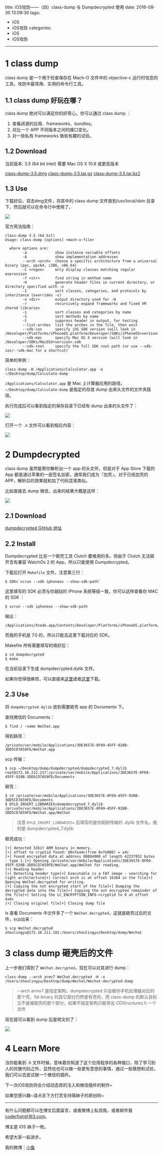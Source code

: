 title: iOS攻防——（四）class-dump 与 Dumpdecrypted 使用
date: 2016-08-30 13:09:36
tags:
  - iOS
  - iOS攻防
categories:
  - iOS
  - iOS攻防
---

# 1 class dump

class dump 是一个用于检查保存在 Mach-O 文件中的 objective-c 运行时信息的工具，攻防中最常用、实用的命令行工具。

## 1.1 class dump 好玩在哪？

class dump 绝对可以满足你的好奇心。你可以通过 class dump ：

1. 查看闭源的应用、frameworks、bundles。
2. 对比一个 APP 不同版本之间的接口变化。
3. 对一些私有 frameworks 做些有趣的试验。

## 1.2 Download

当前版本: 3.5 (64 bit Intel)
需要 Mac OS X 10.8 或更高版本

[class-dump-3.5.dmg](http://stevenygard.com/download/class-dump-3.5.dmg)
[class-dump-3.5.tar.gz](http://stevenygard.com/download/class-dump-3.5.tar.gz)
[class-dump-3.5.tar.bz2](http://stevenygard.com/download/class-dump-3.5.tar.bz2)

## 1.3 Use

<!--more-->

下载好后，双击dmg文件，将其中的 class-dump 文件放到/usr/local/sbin 目录下，然后就可以在命令行中使用了。

![](http://7xt4xp.com1.z0.glb.clouddn.com/blog_iOS%E6%94%BB%E9%98%B2%E2%80%94%E2%80%94%EF%BC%88%E5%9B%9B%EF%BC%89class%20dump%20%E4%BD%BF%E7%94%A8-01.png)

官方用法指南：

```
class-dump 3.5 (64 bit)
Usage: class-dump [options] <mach-o-file>

  where options are:
        -a             show instance variable offsets
        -A             show implementation addresses
        --arch <arch>  choose a specific architecture from a universal binary (ppc, ppc64, i386, x86_64)
        -C <regex>     only display classes matching regular expression
        -f <str>       find string in method name
        -H             generate header files in current directory, or directory specified with -o
        -I             sort classes, categories, and protocols by inheritance (overrides -s)
        -o <dir>       output directory used for -H
        -r             recursively expand frameworks and fixed VM shared libraries
        -s             sort classes and categories by name
        -S             sort methods by name
        -t             suppress header in output, for testing
        --list-arches  list the arches in the file, then exit
        --sdk-ios      specify iOS SDK version (will look in /Developer/Platforms/iPhoneOS.platform/Developer/SDKs/iPhoneOS<version>.sdk
        --sdk-mac      specify Mac OS X version (will look in /Developer/SDKs/MacOSX<version>.sdk
        --sdk-root     specify the full SDK root path (or use --sdk-ios/--sdk-mac for a shortcut)
```
        
简单的举例：

```
class-dump -H /Applications/Calculator.app -o ~/Desktop/dump/Calculate-dump
```

`/Applications/Calculator.app` 是 Mac 上计算器应用的路径。
`~/Desktop/dump/Calculate-dump` 是指定的存放 dump 出来头文件的文件夹路径。

执行完成后可以看到指定的保存目录下已经有 dump 出来的头文件了：

![](http://7xt4xp.com1.z0.glb.clouddn.com/blog_iOS%E6%94%BB%E9%98%B2%E2%80%94%E2%80%94%EF%BC%88%E5%9B%9B%EF%BC%89class%20dump%20%E4%BD%BF%E7%94%A8-02.png)

打开一个 `.h` 文件可以看到相应内容：

![](http://7xt4xp.com1.z0.glb.clouddn.com/blog_iOS%E6%94%BB%E9%98%B2%E2%80%94%E2%80%94%EF%BC%88%E5%9B%9B%EF%BC%89class%20dump%20%E4%BD%BF%E7%94%A8-03.png)

# 2 Dumpdecrypted

class dump 虽然能帮你解析出一个 app 的头文件，但是对于 App Store 下载的 App 都是通过苹果的一层签名加密，通常我们成为『加壳』。对于已经加壳的 APP，解析后的效果就和加了代码混淆类似。

比如直接去 dump 微信，出来的结果大概是这样：

![](http://7xt4xp.com1.z0.glb.clouddn.com/blog_iOS%E6%94%BB%E9%98%B2%E2%80%94%E2%80%94%EF%BC%88%E5%9B%9B%EF%BC%89class%20dump%20%E4%BD%BF%E7%94%A8-04.png)

## 2.1 Download

[dumpdecrypted GitHub 地址](https://github.com/stefanesser/dumpdecrypted)

## 2.2 Install

Dumpdecrypted 比另一个砸壳工具 Clutch 要难用的多。但由于 Clutch 无法砸开含有兼容 WatchOs
2 的 App，所以只能使用 Dumpdecrypted。

下载后打开 `Makefile` 文件，注意第三行：

```
$ SDK=`xcrun --sdk iphoneos --show-sdk-path`
```

这里填写的 SDK 必须与你越狱的 iPhone 系统等级一致，你可以这样查看你 MAC 的 SDK ：

```
$ xcrun --sdk iphoneos --show-sdk-path
```

输出：

```
/Applications/Xcode.app/Contents/Developer/Platforms/iPhoneOS.platform/Developer/SDKs/iPhoneOS9.3.sdk
```

而我的手机是 7.0 的，所以只能去这里下载对应的 SDK。

Makefile 所有需要填写的填好后：

```
$ cd dumpdecrypted
$ make
```

在当前目录下生成 dumpdecrypted.dylib 文件。

如果你觉得很麻烦，可以直接来[这里](https://github.com/DaSens/Crack-file/tree/master/crack%20file)或者[这里](http://git.oschina.net/hongyangyi/dumpdecrypted)下载。

## 2.3 Use

将 `dumpdecrypted.dylib` 放到需要砸壳 app 的 Documents 下。

查找微信的 Documents：

```
$ find / -name WeChat.app
```

得到路径：

```
/private/var/mobile/Applications/3DE3657E-0F69-45FF-928B-3DD5CD7A59FD/WeChat.app
```

scp 传输：

```
$ scp ~/Desktop/dump/dumpdecrypted/dumpdecrypted_7.dylib root@172.16.212.217:/private/var/mobile/Applications/3DE3657E-0F69-45FF-928B-3DD5CD7A59FD/Documents
```

砸壳：

```
$ cd /private/var/mobile/Applications/3DE3657E-0F69-45FF-928B-3DD5CD7A59FD/Documents
$ DYLD_INSERT_LIBRARIES=dumpdecrypted_7.dylib /private/var/mobile/Applications/3DE3657E-0F69-45FF-928B-3DD5CD7A59FD/WeChat.app/WeChat
```

> 注意 `DYLD_INSERT_LIBRARIES=` 后填写的是你刚刚传输的 .dylib 文件名，我的是 dumpdecrypted_7.dylib

砸壳成功：

```
[+] detected 32bit ARM binary in memory.
[+] offset to cryptid found: @0xfea4c(from 0xfe000) = a4c
[+] Found encrypted data at address 00004000 of length 42237952 bytes - type 1.[+] Opening /private/var/mobile/Applications/3DE3657E-0F69-45FF-928B-3DD5CD7A59FD/WeChat.app/WeChat for reading.
[+] Reading header
[+] Detecting header type[+] Executable is a FAT image - searching for right architecture[+] Correct arch is at offset 16384 in the file[+] Opening WeChat.decrypted for writing.
[+] Copying the not encrypted start of the file[+] Dumping the decrypted data into the file[+] Copying the not encrypted remainder of the file[+] Setting the LC_ENCRYPTION_INFO->cryptid to 0 at offset 4a4c
[+] Closing original file[+] Closing dump file
```

ls 查看 Documents 中文件多了一个 `WeChat.decrypted`，这就是砸壳过后的文件，scp出来：

```
$ scp WeChat.decrypted zhoulingyu@172.16.211.181:/Users/zhoulingyu/Desktop/dump/Wechat
```

# 3 class dump 砸壳后的文件

上一步我们得到了 `WeChat.decrypted`，现在可以对其进行 dump：

```
class-dump --arch armv7 WeChat.decrypted -H -o /Users/zhoulingyu/Desktop/dump/Wechat/Wechat-decrypted-dump
```

> --arch armv7 是指定架构，dumpdecrypted 只会砸你手机处理器对应的那个壳，fat binary 的其它部分仍然是有壳的，而 class-dump 的默认目标又不是被砸壳的那个部分，如果不指定架构只能导出 CDStructures.h 一个文件
> 
现在就可以看到 dump 后是明文的了：

![](http://7xt4xp.com1.z0.glb.clouddn.com/blog_iOS%E6%94%BB%E9%98%B2%E2%80%94%E2%80%94%EF%BC%88%E5%9B%9B%EF%BC%89class%20dump%20%E4%BD%BF%E7%94%A8-05.png)

# 4 Learn More

当你能看到 .h 文件时候，意味着你知道了这个应用程序的各种接口，除了学习别人的优雅代码之外，显然也也可以做一些更有意思的事情，通过一些猜想和试验，我们可以去尝试做一个微信的插件。

下一次iOS攻防将会介绍动态库的注入和微信插件的制作~

如果您感兴趣~请点击下方打赏支持萌妹子的原创哟~

----

有什么问题都可以在博文后面留言，或者微博上私信我，或者邮件我 <coderfish@163.com>。

博主是 iOS 妹子一枚。

希望大家一起进步。

我的微博：[小鱼](http://weibo.com/coderfish/)

